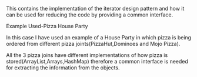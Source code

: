 This contains the implementation of the iterator design pattern and how it can be used for reducing the code by providing a common interface.

Example Used-Pizza House Party

In this case I have used an example of a House Party in which pizza is being ordered from different pizza joints(PizzaHut,Dominoes and Mojo Pizza).

All the 3 pizza joins have different implementations of how pizza is stored(ArrayList,Arrays,HashMap) therefore a common interface is needed for extracting the information from the objects.
